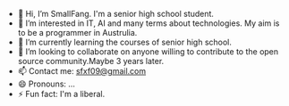 - 👋 Hi, I’m SmallFang. I'm a senior high school student.
- 👀 I’m interested in IT, AI and many terms about technologies. My aim is to be a programmer in Austrulia.
- 🌱 I’m currently learning the courses of senior high school.
- 💞️ I’m looking to collaborate on anyone willing to contribute to the open source community.Maybe 3 years later.
- 📫 Contact me: sfxf09@gmail.com
- 😄 Pronouns: ...
- ⚡ Fun fact: I'm a liberal.
<!---
SmallFang2009/SmallFang2009 is a ✨ special ✨ repository because its `README.md` (this file) appears on your GitHub profile.
You can click the Preview link to take a look at your changes.
--->
